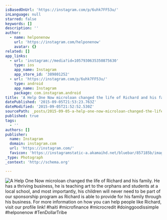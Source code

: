 ```yaml
---
isBasedOnUrl: 'https://instagram.com/p/6uhk7FF53u/'
inLanguage: null
starred: false
keywords: []
description: ''
author:
  - name: helponenow
    url: 'https://instagram.com/helponenow'
    avatar: {}
related: []
app_links:
  - url: 'instagram://media?id=1057930635350875630'
    type: ios
    app_name: Instagram
    app_store_id: '389801252'
  - url: 'https://instagram.com/p/6uhk7FF53u/'
    type: android
    app_name: Instagram
    package: com.instagram.android
title: 'A Help One Now microloan changed the life of Richard and his family. He has a thriving business, he is teaching art to the orphans and students at a local school, and most importantly, his children will never need to be part of our sponsorship program as Richard is able to provide for his family through his business. For more information on how you can help people like Richard, visit our profile link! #haiti #microfinance #microcredit #doinggoodissimple #helponenow #TenDollarTribe https://www.helponenow.org/'
datePublished: '2015-09-05T21:53:23.763Z'
dateModified: '2015-09-05T21:52:52.530Z'
sourcePath: _posts/2015-09-05-a-help-one-now-microloan-changed-the-life-of-richard-and-his.md
published: true
tags:
  - ''
authors: []
publisher:
  name: Instagram
  domain: instagram.com
  url: 'https://instagram.com/'
  favicon: 'https://instagramstatic-a.akamaihd.net/bluebar/857185b/images/ico/favicon.ico'
_type: Photograph
_context: 'http://schema.org'

---
```

![A Help One Now microloan changed the life of Richard and his family. He has a thriving business, he is teaching art to the orphans and students at a local school, and most importantly, his children will never need to be part of our sponsorship program as Richard is able to provide for his family through his business. For more information on how you can help people like Richard, visit our profile link! #haiti #microfinance #microcredit #doinggoodissimple #helponenow #TenDollarTribe](https://scontent.cdninstagram.com/hphotos-xfa1/t51.2885-15/s1080x1080/e15/fr/11849165_988977514466865_589084105_n.jpg)
